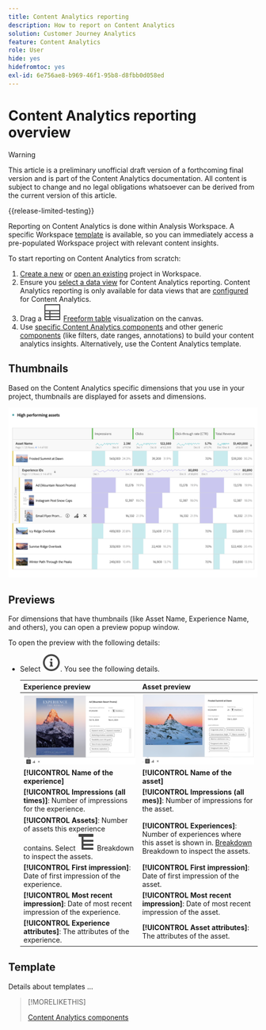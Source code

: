 ```yaml
---
title: Content Analytics reporting
description: How to report on Content Analytics
solution: Customer Journey Analytics
feature: Content Analytics
role: User
hide: yes
hidefromtoc: yes
exl-id: 6e756ae8-b969-46f1-95b8-d8fbb0d058ed
---
```

# Content Analytics reporting overview

>[!WARNING]
>
>This article is a preliminary unofficial draft version of a forthcoming final version and is part of the Content Analytics documentation. All content is subject to change and no legal obligations whatsoever can be derived from the current version of this article.  
>

{{release-limited-testing}}

Reporting on Content Analytics is done within Analysis Workspace. A specific Workspace [template](#template) is available, so you can immediately access a pre-populated Workspace project with relevant content insights.

To start reporting on Content Analytics from scratch:

1. [Create a new](/help/analysis-workspace/build-workspace-project/create-projects.md) or [open an existing](/help/analysis-workspace/build-workspace-project/open-projects.md) project in Workspace.
1. Ensure you [select a data view](/help/analysis-workspace/c-panels/panels.md#data-view) for Content Analytics reporting. Content Analytics reporting is only available for data views that are [configured](/help/content-analytics/config/configuration.md) for Content Analytics. 
1. Drag a ![Table](/help/assets/icons/Table.svg) [Freeform table](/help/analysis-workspace/visualizations/freeform-table/freeform-table.md) visualization on the canvas.
1. Use [specific Content Analytics components](components.md) and other generic [components](/help/components/overview.md) (like filters, date ranges, annotations) to build your content analytics insights. Alternatively, use the Content Analytics template.

## Thumbnails

Based on the Content Analytics specific dimensions that you use in your project, thumbnails are displayed for assets and dimensions.

![Content Analytics thumbnails](../assets/aca-thumbnails.png)

## Previews

For dimensions that have thumbnails (like Asset Name, Experience Name, and others), you can open a preview popup window. 

To open the preview with the following details:

* Select ![InfoOutline](/help/assets/icons/InfoOutline.svg). You see the following details. 
  
  | Experience preview | Asset preview |
  |---|---|
  | ![Content Analytics Experience preview](../assets/aca-experience-preview.png) | ![Content Analytics Asset preview](../assets/aca-asset-preview.png) |
  | **[!UICONTROL Name of the experience]** | **[!UICONTROL Name of the asset]** |
  | **[!UICONTROL Impressions (all times)]**: Number of impressions for the experience. | **[!UICONTROL Impressions (all mes)]**: Number of impressions for the asset. |
  | **[!UICONTROL Assets]**: Number of assets this experience contains. Select ![Breakdown](/help/assets/icons/Breakdown.svg) Breakdown to inspect the assets. |**[!UICONTROL Experiences]**: Number of experiences where this asset is shown in. [Breakdown](/help/assets/icons/Breakdown.svg) Breakdown to inspect the assets. | 
  | **[!UICONTROL First impression]**: Date of first impression of the experience. | **[!UICONTROL First impression]**: Date of first impression of the asset. |
  |**[!UICONTROL  Most recent impression]**: Date of most recent impression of the experience. | **[!UICONTROL Most recent impression]**: Date of most recent impression of the asset. |
  | **[!UICONTROL Experience attributes]**: The attributes of the experience. | **[!UICONTROL Asset attributes]**: The attributes of the asset. |


## Template

Details about templates ...


>[!MORELIKETHIS]
>
>[Content Analytics components](components.md)
>

